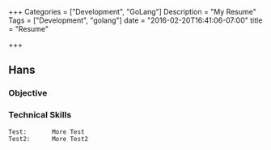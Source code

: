 +++
Categories = ["Development", "GoLang"]
Description = "My Resume"
Tags = ["Development", "golang"]
date = "2016-02-20T16:41:06-07:00"
title = "Resume"

+++

## Hans

### Objective

### Technical Skills
	Test: 		More Test
	Test2:		More Test2

	


